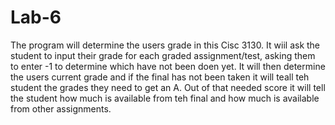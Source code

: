 # Lab-6
The program will determine the users grade in this Cisc 3130. It wiil ask the student to input their grade for each graded assignment/test, asking them to enter -1 to determine which have not been doen yet. It will then determine the users current grade and if the final has not been taken it will teall teh student the grades they need to get an A. Out of that needed score it will tell the student how much is available from teh final and how much is available from other assignments.  
